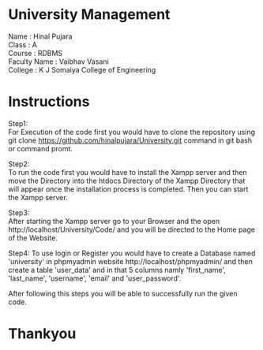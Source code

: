 # University Management 
Name : Hinal Pujara  
Class : A  
Course : RDBMS  
Faculty Name : Vaibhav Vasani  
College : K J Somaiya College of Engineering  

# Instructions
Step1:  
For Execution of the code first you would have to clone the repository using git clone https://github.com/hinalpujara/University.git command in git bash or command promt.  
  
Step2:  
To run the code first you would have to install the Xampp server and then move the Directory into the htdocs Directory of the Xampp Directory that will appear once the installation process is completed. Then you can start the Xampp server.  
  
Step3:  
After starting the Xampp server go to your Browser and the open http://localhost/University/Code/ and you will be directed to the Home page of the Website.  
  
Step4:
To use login or Register you would have to create a Database named 'university' in phpmyadmin website http://localhost/phpmyadmin/ and then create a table 'user_data' and in that 5 columns namly 'first_name', 'last_name', 'username', 'email' and 'user_password'.  
  
After following this steps you will be able to successfully run the given code.

# Thankyou
